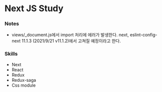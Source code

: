# Next JS Study

### Notes

- views/\_document.js에서 import 처리에 에러가 발생한다.
  next, eslint-config-next 11.1.3 (2021/9/21 v11.1.2)에서 고쳐질 예정이라고 한다.

### Skills

- Next
- React
- Redux
- Redux-saga
- Css module
